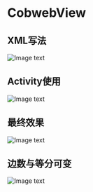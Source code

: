 # CobwebView
## XML写法
![Image text](https://github.com/naruto8/CobwebView/blob/master/pic/viewxml.png)
</br>
## Activity使用
![Image text](https://github.com/ma1291870239/CobwebView/blob/master/pic/view.png)
</br>
## 最终效果
![Image text](https://github.com/ma1291870239/CobwebView/blob/master/pic/Screenshot_1528169022.png)
</br>
## 边数与等分可变
![Image text](https://github.com/ma1291870239/CobwebView/blob/master/pic/1.gif)
